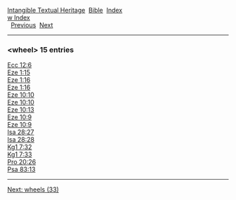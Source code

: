 [Intangible Textual Heritage](../../index)  [Bible](../index) 
[Index](index)   
[w Index](_w_)  
  [Previous](c12376)  [Next](c12378) 

------------------------------------------------------------------------

### &lt;wheel&gt; 15 entries

[Ecc 12:6](../kjv/ecc012.htm#006)  
[Eze 1:15](../kjv/eze001.htm#015)  
[Eze 1:16](../kjv/eze001.htm#016)  
[Eze 1:16](../kjv/eze001.htm#016)  
[Eze 10:10](../kjv/eze010.htm#010)  
[Eze 10:10](../kjv/eze010.htm#010)  
[Eze 10:13](../kjv/eze010.htm#013)  
[Eze 10:9](../kjv/eze010.htm#009)  
[Eze 10:9](../kjv/eze010.htm#009)  
[Isa 28:27](../kjv/isa028.htm#027)  
[Isa 28:28](../kjv/isa028.htm#028)  
[Kg1 7:32](../kjv/kg1007.htm#032)  
[Kg1 7:33](../kjv/kg1007.htm#033)  
[Pro 20:26](../kjv/pro020.htm#026)  
[Psa 83:13](../kjv/psa083.htm#013)  

------------------------------------------------------------------------

[Next: wheels (33)](c12378)
